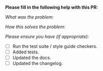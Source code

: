 **Please fill in the following help with this PR:**

_What was the problem:_

_How this solves the problem:_

_Please ensure you have (if appropriate):_

- [ ] Run the test suite / style guide checkers.
- [ ] Added tests.
- [ ] Updated the docs.
- [ ] Updated the changelog.
